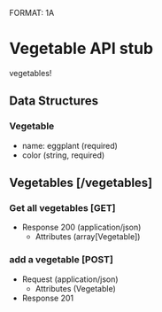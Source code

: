 FORMAT: 1A

# Vegetable API stub
vegetables!

## Data Structures
### Vegetable
+ name: eggplant (required)
+ color (string, required)

## Vegetables [/vegetables]
### Get all vegetables [GET]
+ Response 200 (application/json)
  + Attributes (array[Vegetable])

### add a vegetable [POST]
+ Request (application/json)
  + Attributes (Vegetable)
+ Response 201


